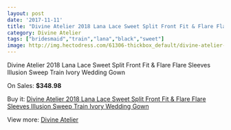 ```yaml
---
layout: post
date: '2017-11-11'
title: "Divine Atelier 2018 Lana Lace Sweet Split Front Fit & Flare Flare Sleeves Illusion Sweep Train Ivory Wedding Gown"
category: Divine Atelier
tags: ["bridesmaid","train","lana","black","sweet"]
image: http://img.hectodress.com/61306-thickbox_default/divine-atelier-2018-lana-lace-sweet-split-front-fit-flare-flare-sleeves-illusion-sweep-train-ivory-wedding-gown.jpg
---
```

Divine Atelier 2018 Lana Lace Sweet Split Front Fit & Flare Flare Sleeves Illusion Sweep Train Ivory Wedding Gown

On Sales: **$348.98**
<a href="https://www.hectodress.com/divine-atelier/19796-divine-atelier-2018-lana-lace-sweet-split-front-fit-flare-flare-sleeves-illusion-sweep-train-ivory-wedding-gown.html"><amp-img layout="responsive" width="600" height="600" src="//img.hectodress.com/61306-thickbox_default/divine-atelier-2018-lana-lace-sweet-split-front-fit-flare-flare-sleeves-illusion-sweep-train-ivory-wedding-gown.jpg" alt="Divine Atelier 2018 Lana Lace Sweet Split Front Fit & Flare Flare Sleeves Illusion Sweep Train Ivory Wedding Gown 0" /></a>
<a href="https://www.hectodress.com/divine-atelier/19796-divine-atelier-2018-lana-lace-sweet-split-front-fit-flare-flare-sleeves-illusion-sweep-train-ivory-wedding-gown.html"><amp-img layout="responsive" width="600" height="600" src="//img.hectodress.com/61309-thickbox_default/divine-atelier-2018-lana-lace-sweet-split-front-fit-flare-flare-sleeves-illusion-sweep-train-ivory-wedding-gown.jpg" alt="Divine Atelier 2018 Lana Lace Sweet Split Front Fit & Flare Flare Sleeves Illusion Sweep Train Ivory Wedding Gown 1" /></a>
<a href="https://www.hectodress.com/divine-atelier/19796-divine-atelier-2018-lana-lace-sweet-split-front-fit-flare-flare-sleeves-illusion-sweep-train-ivory-wedding-gown.html"><amp-img layout="responsive" width="600" height="600" src="//img.hectodress.com/61308-thickbox_default/divine-atelier-2018-lana-lace-sweet-split-front-fit-flare-flare-sleeves-illusion-sweep-train-ivory-wedding-gown.jpg" alt="Divine Atelier 2018 Lana Lace Sweet Split Front Fit & Flare Flare Sleeves Illusion Sweep Train Ivory Wedding Gown 2" /></a>
<a href="https://www.hectodress.com/divine-atelier/19796-divine-atelier-2018-lana-lace-sweet-split-front-fit-flare-flare-sleeves-illusion-sweep-train-ivory-wedding-gown.html"><amp-img layout="responsive" width="600" height="600" src="//img.hectodress.com/61307-thickbox_default/divine-atelier-2018-lana-lace-sweet-split-front-fit-flare-flare-sleeves-illusion-sweep-train-ivory-wedding-gown.jpg" alt="Divine Atelier 2018 Lana Lace Sweet Split Front Fit & Flare Flare Sleeves Illusion Sweep Train Ivory Wedding Gown 3" /></a>

Buy it: [Divine Atelier 2018 Lana Lace Sweet Split Front Fit & Flare Flare Sleeves Illusion Sweep Train Ivory Wedding Gown](https://www.hectodress.com/divine-atelier/19796-divine-atelier-2018-lana-lace-sweet-split-front-fit-flare-flare-sleeves-illusion-sweep-train-ivory-wedding-gown.html "Divine Atelier 2018 Lana Lace Sweet Split Front Fit & Flare Flare Sleeves Illusion Sweep Train Ivory Wedding Gown")

View more: [Divine Atelier](https://www.hectodress.com/371-divine-atelier "Divine Atelier")